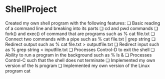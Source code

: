 # ShellProject
Created my own shell program with the following features:
❏ Basic reading of a command line and breaking into its parts
❏ cd and pwd commands
❏ fork() and exec() of command that are programs such as % cat file.txt
❏ Connect two commands with a pipe such as % cat file.txt | grep string
❏ Redirect output such as % cat file.txt > outputfile.txt
❏ Redirect input such as % grep string < inputfile.txt
❏ Processes Control-D to exit the shell
❏ Ability to run a program in the background such as % ls &
❏ Processes Control-C such that the shell does not terminate
❏ Implemented my own version of the ls program
❏ Implemented my own version of the Linux program cat
